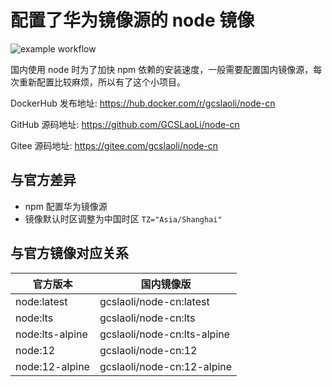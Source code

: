# 配置了华为镜像源的 node 镜像

![example workflow](https://github.com/gcslaoli/node-cn/actions/workflows/main.yml/badge.svg)

国内使用 node 时为了加快 npm 依赖的安装速度，一般需要配置国内镜像源，每次重新配置比较麻烦，所以有了这个小项目。

DockerHub 发布地址: https://hub.docker.com/r/gcslaoli/node-cn

GitHub 源码地址: https://github.com/GCSLaoLi/node-cn

Gitee 源码地址: https://gitee.com/gcslaoli/node-cn

## 与官方差异

- npm 配置华为镜像源
- 镜像默认时区调整为中国时区 `TZ="Asia/Shanghai"`

## 与官方镜像对应关系

| 官方版本        | 国内镜像版                  |
| --------------- | --------------------------- |
| node:latest     | gcslaoli/node-cn:latest     |
| node:lts        | gcslaoli/node-cn:lts        |
| node:lts-alpine | gcslaoli/node-cn:lts-alpine |
| node:12         | gcslaoli/node-cn:12         |
| node:12-alpine  | gcslaoli/node-cn:12-alpine  |
